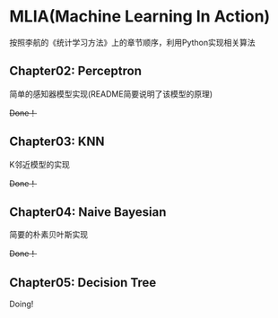# MLIA(Machine Learning In Action)
按照李航的《统计学习方法》上的章节顺序，利用Python实现相关算法

## Chapter02: Perceptron
简单的感知器模型实现(README简要说明了该模型的原理)

~~Done！~~

## Chapter03: KNN
K邻近模型的实现

~~Done！~~

## Chapter04: Naive Bayesian
简要的朴素贝叶斯实现

~~Done！~~

## Chapter05: Decision Tree

Doing!